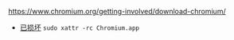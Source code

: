 https://www.chromium.org/getting-involved/download-chromium/
- [已损坏](https://github.com/macchrome/macstable/issues/22)
`sudo xattr -rc Chromium.app`

